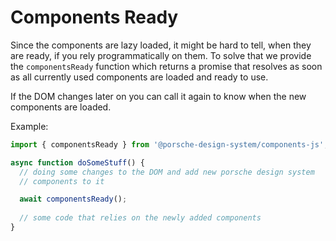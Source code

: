 # Components Ready

Since the components are lazy loaded, it might be hard to tell, when they
are ready, if you rely programmatically on them. To solve that we provide
the `componentsReady` function which returns a promise that resolves as
soon as all currently used components are loaded and ready to use.

If the DOM changes later on you can call it again to know when the
new components are loaded.

Example:
```javascript
import { componentsReady } from '@porsche-design-system/components-js';

async function doSomeStuff() {
  // doing some changes to the DOM and add new porsche design system
  // components to it

  await componentsReady();
  
  // some code that relies on the newly added components
}
```